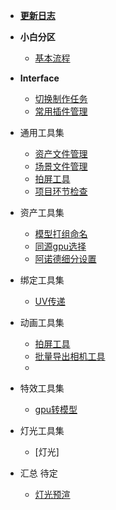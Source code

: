 * [**更新日志**](/pipeline/maya/update.md)

* **小白分区**
  * [基本流程](/pipeline/maya/getting_started/pipeline.md)

* **Interface**
  * [切换制作任务](/pipeline/maya/interface/quick_task.md)
  * [常用插件管理](/pipeline/maya/interface/quick_tool.md)

* 通用工具集
  * [资产文件管理](/pipeline/maya/tool/utility/asset_management.md)
  * [场景文件管理](/pipeline/maya/tool/utility/assembly_management.md)
  * [拍屏工具](/pipeline/maya/tool/utility/playblast.md)
  * [项目环节检查](/pipeline/maya/tool/utility/project_step_check.md)

* 资产工具集
  * [模型打组命名](/pipeline/maya/tool/modeling/model_group.md)
  * [同源gpu选择](/pipeline/maya/tool/modeling/cognate_gpu.md)
  * [阿诺德细分设置](/pipeline/maya/tool/modeling/arnold_subdivision.md)

* 绑定工具集
  * [UV传递](/pipeline/maya/tool/rigging/transfer_uv.md)

* 动画工具集
  * [拍屏工具](/pipeline/maya/tool/utility/playblast.md)
  * [批量导出相机工具](/pipeline/maya/tool/animation/export_camera.md)
  * 

* 特效工具集
  * [gpu转模型](/pipeline/maya/tool/utility/gpu_to_model.md)

* 灯光工具集
  * [灯光]

* 汇总 待定
  * [灯光预渲](/pipeline/maya/tool/utility/pre_light.md)